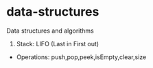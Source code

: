 # data-structures
Data structures and algorithms 

1. Stack: LIFO (Last in First out)
  * Operations: push,pop,peek,isEmpty,clear,size
